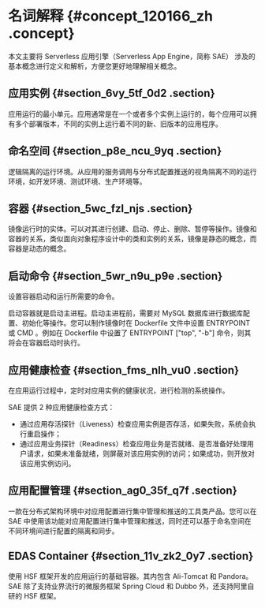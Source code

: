 # 名词解释 {#concept_120166_zh .concept}

本文主要将 Serverless 应用引擎（Serverless App Engine，简称 SAE） 涉及的基本概念进行定义和解析，方便您更好地理解相关概念。

## 应用实例 {#section_6vy_5tf_0d2 .section}

应用运行的最小单元。应用通常是在一个或者多个实例上运行的，每个应用可以拥有多个部署版本，不同的实例上运行着不同的新、旧版本的应用程序。

## 命名空间 {#section_p8e_ncu_9yq .section}

逻辑隔离的运行环境。从应用的服务调用与分布式配置推送的视角隔离不同的运行环境，如开发环境、测试环境、生产环境等。

## 容器 {#section_5wc_fzl_njs .section}

镜像运行时的实体。可以对其进行创建、启动、停止、删除、暂停等操作。镜像和容器的关系，类似面向对象程序设计中的类和实例的关系，镜像是静态的概念，而容器是动态的概念。

## 启动命令 {#section_5wr_n9u_p9e .section}

设置容器启动和运行所需要的命令。

启动容器就是启动主进程。启动主进程前，需要对 MySQL 数据库进行数据库配置、初始化等操作。您可以制作镜像时在 Dockerfile 文件中设置 ENTRYPOINT 或 CMD 。例如在 Dockerfile 中设置了 ENTRYPOINT \["top", "-b"\] 命令，则其将会在容器启动时执行。

## 应用健康检查 {#section_fms_nlh_vu0 .section}

在应用运行过程中，定时对应用实例的健康状况，进行检测的系统操作。

SAE 提供 2 种应用健康检查方式：

-   通过应用存活探针（Liveness）检查应用实例是否存活，如果失败，系统会执行重启操作；
-   通过应用业务探针（Readiness）检查应用业务是否就绪、是否准备好处理用户请求，如果未准备就绪，则屏蔽对该应用实例的访问；如果成功，则开放对该应用实例访问。

## 应用配置管理 {#section_ag0_35f_q7f .section}

一款在分布式架构环境中对应用配置进行集中管理和推送的工具类产品。您可以在 SAE 中使用该功能对应用配置进行集中管理和推送，同时还可以基于命名空间在不同环境间进行配置的隔离和同步。

## EDAS Container {#section_11v_zk2_0y7 .section}

使用 HSF 框架开发的应用运行的基础容器。其内包含 Ali-Tomcat 和 Pandora。SAE 除了支持业界流行的微服务框架 Spring Cloud 和 Dubbo 外，还支持阿里自研的 HSF 框架。

